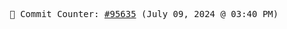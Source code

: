 <p align="center">
    <samp>
        📮 Commit Counter: <a href="https://github.com/Javascript-void0/Javascript-void0/commits/main">#95635</a> (July 09, 2024 @ 03:40 PM)
    </samp>
</p>